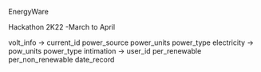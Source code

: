 EnergyWare

Hackathon 2K22 -March to April

volt_info -> current_id 
power_source
power_units
power_type electricity -> pow_units
power_type intimation -> user_id
per_renewable
per_non_renewable
date_record
